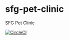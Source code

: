 # sfg-pet-clinic
SFG Pet Clinic

[![CircleCI](https://circleci.com/gh/pkrysztofiak/sfg-pet-clinic/tree/main.svg?style=svg)](https://circleci.com/gh/pkrysztofiak/sfg-pet-clinic/tree/main)